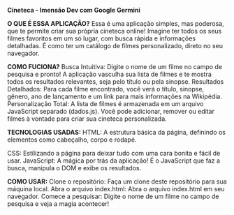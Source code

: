 **Cineteca - Imensão Dev com Google Germini**

**O QUE É ESSA APLICAÇÃO?**
Essa é uma aplicação simples, mas poderosa, que te permite criar sua própria cineteca online!  Imagine ter todos os seus filmes favoritos em um só lugar, com busca rápida e informações detalhadas. É como ter um catálogo de filmes personalizado, direto no seu navegador.


**COMO FUCIONA?**
Busca Intuitiva: Digite o nome de um filme no campo de pesquisa e pronto! A aplicação vasculha sua lista de filmes e te mostra todos os resultados relevantes, seja pelo título ou pela sinopse.
Resultados Detalhados: Para cada filme encontrado, você verá o título, sinopse, gênero, ano de lançamento e um link para mais informações na Wikipédia.
Personalização Total: A lista de filmes é armazenada em um arquivo JavaScript separado (dados.js). Você pode adicionar, remover ou editar filmes à vontade para criar sua cineteca personalizada.


**TECNOLOGIAS USADAS:**
HTML: A estrutura básica da página, definindo os elementos como cabeçalho, corpo e rodapé.

CSS: Estilizando a página para deixar tudo com uma cara bonita e fácil de usar.
JavaScript: A mágica por trás da aplicação! É o JavaScript que faz a busca, manipula o DOM e exibe os resultados.


**COMO USAR:**
Clone o repositório: Faça um clone deste repositório para sua máquina local.
Abra o arquivo index.html: Abra o arquivo index.html em seu navegador.
Comece a pesquisar: Digite o nome de um filme no campo de pesquisa e veja a magia acontecer!
